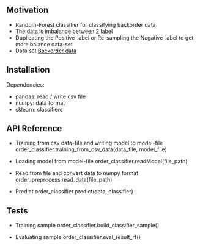
## Motivation

*  Random-Forest classifier for classifying backorder data
*  The data is imbalance between 2 label
*  Duplicating the Positive-label or Re-sampling the Negative-label to get more balance data-set
*  Data set [Backorder data](https://www.kaggle.com/tiredgeek/predict-bo-trial)



## Installation

Dependencies:
- pandas: read / write csv file
- numpy: data format
- sklearn: classifiers

## API Reference

- Training from csv data-file and writing model to model-file
order_classifier.training_from_csv_data(data_file, model_file)

- Loading model from model-file
order_classifier.readModel(file_path)

- Read from file and convert data to numpy format
order_preprocess.read_data(file_path)

- Predict 
order_classifier.predict(data, classifier)



## Tests

- Training sample
order_classifier.build_classifier_sample()

- Evaluating sample
order_classifier.eval_result_rf()

